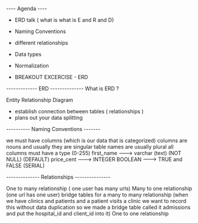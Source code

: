 ---- Agenda ----

- ERD talk ( what is what is E and R and D)

- Naming Conventions

- different relationships

- Data types

- Normalization

-  BREAKOUT EXCERCISE - ERD 


------------- ERD --------------
What is ERD ?

Entity Relationship Diagram 

 - establish connection between tables ( relationships )
 - plans out your data splitting


---------- Naming Conventions -------

we must have columns (which is our data that is categorized)
columns are nouns and usually they are singular
table names are usually plural 
all columns must have a type
                 (0-255)
first_name ---> varchar (text) (NOT NULL) (DEFAULT)
price_cent --->  INTEGER 
BOOLEAN    ---> TRUE and FALSE
(SERIAL)

-------------- Relationships ---------------

One to many relationship ( one user has many urls)
Many to one relationship (one url has one user)
bridge tables for a many to many relationship
(when we have clinics and patients and a patient visits a clinic
we want to record this without data duplication so we made a bridge table called it admissions
and put the hospital_id and client_id into it)
One to one relationship 
